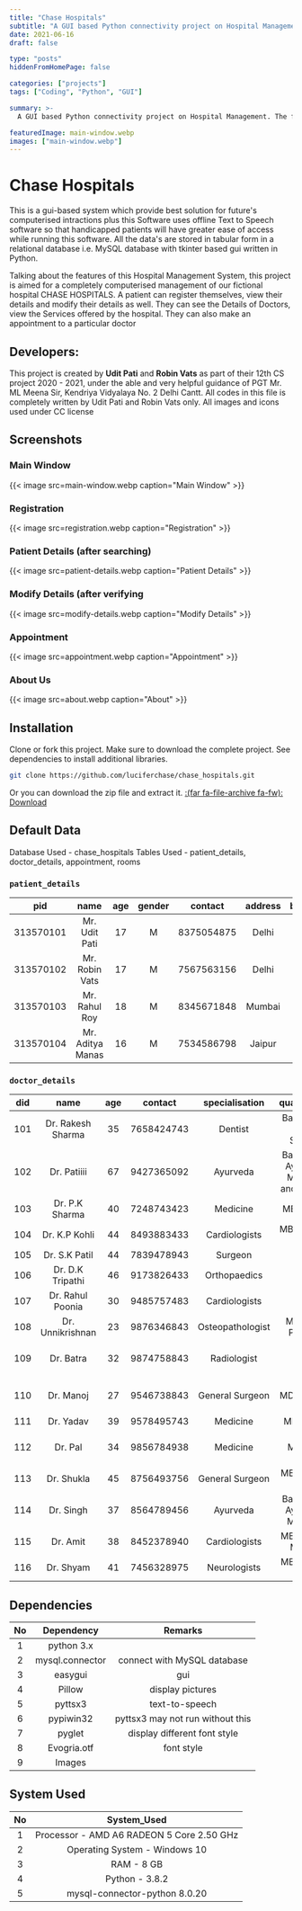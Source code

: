 ```yaml
---
title: "Chase Hospitals"
subtitle: "A GUI based Python connectivity project on Hospital Management."
date: 2021-06-16
draft: false

type: "posts"
hiddenFromHomePage: false

categories: ["projects"]
tags: ["Coding", "Python", "GUI"]

summary: >-
  A GUI based Python connectivity project on Hospital Management. The front-end is made using Tkinter and the back-end is managed by MySQL.

featuredImage: main-window.webp
images: ["main-window.webp"]
---
```


# Chase Hospitals

This is a gui-based system which provide best solution for future's computerised intractions plus this Software uses offline Text to Speech software so that handicapped patients will have greater ease of access while running this software. All the data's are stored in tabular form in a relational database i.e. MySQL database with tkinter based gui written in Python.

Talking about the features of this Hospital Management System, this project is aimed for a completely computerised management of our fictional hospital CHASE HOSPITALS. A patient can register themselves, view their details and modify their details as well. They can see the Details of Doctors, view the Services offered by the hospital. They can also make an appointment to a particular doctor

## Developers:

This project is created by **Udit Pati** and **Robin Vats** as part of their 12th CS project 2020 - 2021, under the able and very helpful guidance of PGT Mr. ML Meena Sir, Kendriya Vidyalaya No. 2 Delhi Cantt.
All codes in this file is completely written by Udit Pati and Robin Vats only. All images and icons used under CC license

## Screenshots

### Main Window

{{< image src=main-window.webp caption="Main Window" >}}

### Registration

{{< image src=registration.webp caption="Registration" >}}

### Patient Details (after searching)

{{< image src=patient-details.webp caption="Patient Details" >}}

### Modify Details (after verifying

{{< image src=modify-details.webp caption="Modify Details" >}}

### Appointment

{{< image src=appointment.webp caption="Appointment" >}}

### About Us

{{< image src=about.webp caption="About" >}}

## Installation

Clone or fork this project. Make sure to download the complete project. See dependencies to install additional libraries.

```bash
git clone https://github.com/luciferchase/chase_hospitals.git
```
Or you can download the zip file and extract it. [:(far fa-file-archive fa-fw): Download](https://github.com/luciferchase/chase_hospitals/archive/refs/heads/master.zip)

## Default Data

Database Used 	- 	chase_hospitals
Tables Used 	  -   patient_details, doctor_details, appointment, rooms

### `patient_details`

| pid       | name                    | age | gender | contact    | address    | blood_group |
|:---------:|:-----------------------:|:---:|:------:|:----------:|:----------:|:-----------:|
| 313570101 | Mr. Udit Pati           |  17 | M      | 8375054875 | Delhi      | O+          |
| 313570102 | Mr. Robin Vats          |  17 | M      | 7567563156 | Delhi      | O+          |
| 313570103 | Mr. Rahul Roy           |  18 | M      | 8345671848 | Mumbai     | A+          |
| 313570104 | Mr. Aditya Manas        |  16 | M      | 7534586798 | Jaipur     | B+          |

### `doctor_details`

| did | name              | age | contact    | specialisation   | qualification                              |
|:---:|:-----------------:|:---:|:----------:|:----------------:|:------------------------------------------:|
| 101 | Dr. Rakesh Sharma |  35 | 7658424743 | Dentist          | Bachelor of Dental Surgery                 |
| 102 | Dr. Patiiii       |  67 | 9427365092 | Ayurveda         | Bachelor of Ayurvedic Medicine and Surgery |
| 103 | Dr. P.K Sharma    |  40 | 7248743423 | Medicine         | MBBS Ph.D                                  |
| 104 | Dr. K.P Kohli     |  44 | 8493883433 | Cardiologists    | MBBS M.Phil M.D                            |
| 105 | Dr. S.K Patil     |  44 | 7839478943 | Surgeon          | MBBS                                       |
| 106 | Dr. D.K Tripathi  |  46 | 9173826433 | Orthopaedics     | MBBS                                       |
| 107 | Dr. Rahul Poonia  |  30 | 9485757483 | Cardiologists    | MBBS                                       |
| 108 | Dr. Unnikrishnan  |  23 | 9876346843 | Osteopathologist | MBBS DO Phd M.D                            |
| 109 | Dr. Batra         |  32 | 9874758843 | Radiologist      | MBBS DMSC MMSc                             |
| 110 | Dr. Manoj         |  27 | 9546738843 | General Surgeon  | MBBS MD(Res) MS MSurg                      |
| 111 | Dr. Yadav         |  39 | 9578495743 | Medicine         | MM MMed                                    |
| 112 | Dr. Pal           |  34 | 9856784938 | Medicine         | MBBS MMedSc MM                             |
| 113 | Dr. Shukla        |  45 | 8756493756 | General Surgeon  | MBBS MPhil MChir                           |
| 114 | Dr. Singh         |  37 | 8564789456 | Ayurveda         | Bachelor of Ayurvedic Medicine             |
| 115 | Dr. Amit          |  38 | 8452378940 | Cardiologists    | MBBS MPhil MD D.O                          |
| 116 | Dr. Shyam         |  41 | 7456328975 | Neurologists     | MBBS MPhil DO                              |

## Dependencies

| No | Dependency      | Remarks                           |
|:--:|:---------------:|:---------------------------------:|
| 1  | python 3.x      |                                   |
| 2  | mysql.connector |	connect with MySQL database      |
| 3  | easygui         | gui                               |
| 4  | Pillow          | display pictures                  |
| 5  | pyttsx3         | text-to-speech                    |
| 6  | pypiwin32       | pyttsx3 may not run without this  |
| 7  | pyglet          | display different font style      |
| 8  | Evogria.otf     | font style                        |
| 9  | Images          |                                   |

## System Used

| No | System_Used                               |
|:--:|:-----------------------------------------:|
|  1 | Processor - AMD A6 RADEON 5 Core 2.50 GHz |
|  2 | Operating System - Windows 10             |
|  3 | RAM - 8 GB                                |
|  4 | Python - 3.8.2                            |
|  5 | mysql-connector-python 8.0.20             |
